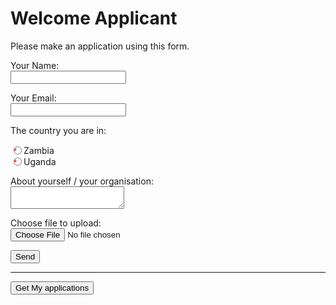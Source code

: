 # Welcome Applicant

Please make an application using this form.

<!-- markdownlint-disable MD033 -->
<style>
  label > input:required::after {
    content: " *";
    color: red;
  }

</style>

<form name="Application" method="POST" data-netlify="true" enctype="multipart/form-data" action="/app-ack">
  <p>
    <label>Your Name:<br/> <input type="text" name="name" readonly /></label>
  </p>
  <p>
    <label>Your Email:<br/> <input type="email" name="email" readonly /></label>
  </p>
  <p>The country you are in:</p>
  <div>
  <label><input type="radio" id="zambia" name="country" value="zambia" required>Zambia</label>
  </div>
  <div>
    <label><input type="radio" id="uganda" name="country" value="uganda" required>Uganda</label>
  </div>
  <p>
    <label>About yourself / your organisation:<br/> <textarea name="message" required></textarea></label>
  </p>
  <p>
  <label>Choose file to upload:<br/> <input type="file" name="file"></label></p>
  <p>
    <button type="submit">Send</button>
  </p>
</form>

<hr>

<form id="getapps" action="/.netlify/functions/read-sheet2" method="GET">
  <p><button type="submit">Get My applications</button></p>
</form>

<pre id="rows"></pre>

<script defer>

async function  callFunctionWithAuth(url) {
  const token = netlifyIdentity.currentUser().token.access_token
  const response = await fetch(url, {
      method: 'GET', // *GET, POST, PUT, DELETE, etc.
      headers: {
        'Authorization': `Bearer ${token}`
        // 'Content-Type': 'application/x-www-form-urlencoded',
      },
      //    body: JSON.stringify(data) // body data type must match "Content-Type" header
    });
  return response.json(); // parses JSON response into native JavaScript objects
}

function sendForm(event, where) {
  event.preventDefault()
  const funct = event.target.action
  callFunctionWithAuth(funct).then(({rows}) => {
    const div = document.querySelector(where)
    const text= rows.map((row)=>row.toString()).join('\r\n\r\n')
    div.textContent=text
  })
}

const form = document.querySelector('#getapps')
form.onsubmit = (e) => sendForm(e, '#rows')

window.addEventListener('load', onLoad, {once: true})
function onLoad() {
  const name = netlifyIdentity.currentUser().user_metadata.full_name
  const nameElem = document.querySelector('input[type="text"]')
  nameElem.value = name

  const email = netlifyIdentity.currentUser().email
  const emailElem = document.querySelector('input[type="email"]')
  emailElem.value = email
}

</script>
